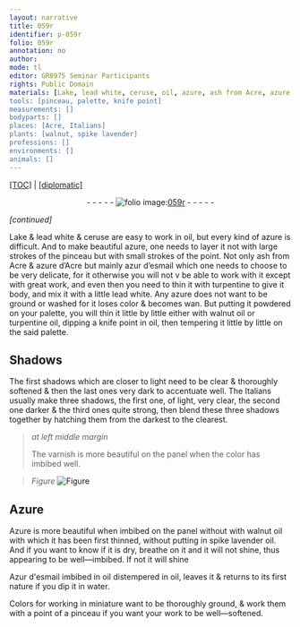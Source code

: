 ```yaml
---
layout: narrative
title: 059r
identifier: p-059r
folio: 059r
annotation: no
author:
mode: tl
editor: GR8975 Seminar Participants
rights: Public Domain
materials: [Lake, lead white, ceruse, oil, azure, ash from Acre, azure d’Acre, azur d’esmail, turpentine, walnut oil, turpentine oil, varnish, Azure, spike lavender oil, Azur d'esmail, water]
tools: [pinceau, palette, knife point]
measurements: []
bodyparts: []
places: [Acre, Italians]
plants: [walnut, spike lavender]
professions: []
environments: []
animals: []
---
```


 <p><a href="{{ site.baseurl }}/translation/">[TOC]</a> | <a href="{{ site.baseurl }}/texts/p-059r_tc/" target="_blank">[diplomatic]</a></p><div class="folio" align="center">- - - - - <a href="http://gallica.bnf.fr/ark:/12148/btv1b10500001g/f123.item" target="_blank"><img src="https://cu-mkp.github.io/2017-workshop-edition/assets/photo-icon.png" alt="folio image: " style="display:inline-block; margin-bottom:-3px;"/>059r</a> - - - - - </div>  
 
*[continued]*
  
<span class="m">Lake</span> & <span class="m">lead white</span> & <span class="m">ceruse</span> are easy to work in <span class="m">oil</span>, but every kind of <span class="m">azure</span> is difficult. And to make beautiful <span class="m">azure</span>, one needs to layer it not with large strokes of the <span class="tl">pinceau</span> but with small strokes of the point. Not only <span class="m">ash <span class="sup">from <span class="pl">Acre</span></span></span> & <span class="m">azure d’Acre</span> but mainly <span class="m">azur d’esmail</span> which one needs to choose to be very delicate, <span class="del">for it</span> otherwise you will not <span class="del">v</span> be able to work with it except with great work, and even then you need to thin it with <span class="m">turpentine</span> to give it body, and mix it with a little <span class="m">lead white</span>. Any <span class="m">azure</span> does not want to be ground or washed for it loses color & becomes wan. But putting it powdered on your <span class="tl">palette</span>, you will thin it little by little either with <span class="m"><span class="pa">walnut</span> oil</span> or <span class="m">turpentine oil</span>, dipping a <span class="tl">knife point</span> in <span class="m">oil</span>, then tempering it little by little on the said <span class="tl">palette</span>.

 
  

## Shadows

 
The first shadows which are closer to light need to be clear & thoroughly softened & then the last ones very dark to accentuate well. The <span class="pl">Italians</span> usually make three shadows, the first one, of light, very clear, the second one darker & the third ones quite strong, then blend these three shadows together by hatching them from the darkest to the clearest.
 
> *at left middle margin*
> 
> 
>   The <span class="m">varnish</span> is more beautiful on the panel when the color has imbibed well.
 
> *Figure*
> <a href="https://drive.google.com/open?id=0B9-oNrvWdlO5QWJmbC1RaG8zTGM" target="_blank"><img src="https://cu-mkp.github.io/GR8975-edition/assets/photo-icon.png" alt="Figure" style="display:inline-block; margin-bottom:-3px;"/></a>
 
 
  

## <span class="m">Azure</span>

 
<span class="m">Azure</span> is more beautiful when imbibed on the panel <span class="del">without</span> with <span class="m"><span class="pa">walnut</span> oil</span> with which it has been first thinned, without putting in <span class="m"><span class="pa">spike lavender</span> oil</span>. And if you want to know if it is dry, breathe on it and it will not shine, thus appearing to be well—imbibed. If not it will shine
 
<span class="m">Azur d'esmail </span> <span class="del">imbibed in <span class="m">oil</span></span> distempered in <span class="m">oil</span>, leaves it & returns to its first nature if you dip it in <span class="m">water</span>.
 
Colors for working in miniature want to be thoroughly ground, & work them with a point of a <span class="tl">pinceau</span> if you want your work to be well—softened.
 
 